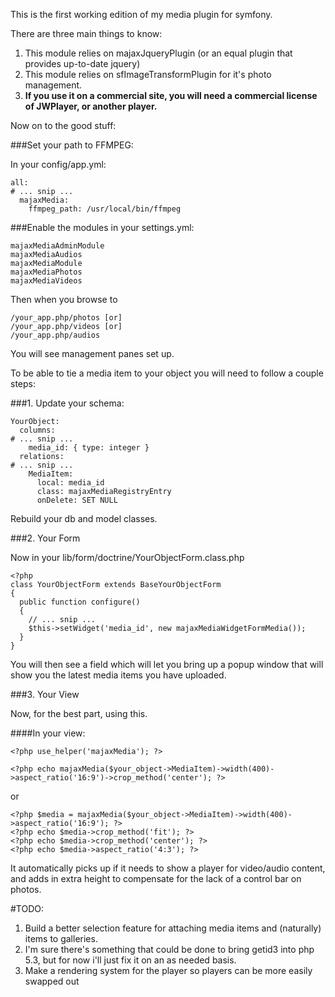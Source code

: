 This is the first working edition of my media plugin for symfony.

There are three main things to know:

1. This module relies on majaxJqueryPlugin (or an equal plugin that provides up-to-date jquery)
2. This module relies on sfImageTransformPlugin for it's photo management.
3. **If you use it on a commercial site, you will need a commercial license of JWPlayer, or another player.**

Now on to the good stuff:

###Set your path to FFMPEG:

In your config/app.yml:

    all:
    # ... snip ...
      majaxMedia:
        ffmpeg_path: /usr/local/bin/ffmpeg


###Enable the modules in your settings.yml:

    majaxMediaAdminModule
    majaxMediaAudios
    majaxMediaModule
    majaxMediaPhotos
    majaxMediaVideos


Then when you browse to 

    /your_app.php/photos [or]
    /your_app.php/videos [or]
    /your_app.php/audios

You will see management panes set up.

To be able to tie a media item to your object you will need to follow a couple steps:

###1. Update your schema:

    YourObject:
      columns:
    # ... snip ...
        media_id: { type: integer }
      relations:
    # ... snip ...
        MediaItem:
          local: media_id
          class: majaxMediaRegistryEntry
          onDelete: SET NULL


Rebuild your db and model classes.

###2. Your Form

Now in your lib/form/doctrine/YourObjectForm.class.php

    <?php
    class YourObjectForm extends BaseYourObjectForm
    {
      public function configure()
      {
        // ... snip ...
        $this->setWidget('media_id', new majaxMediaWidgetFormMedia());
      }
    }



You will then see a field which will let you bring up a popup window that will show you the latest media items you have uploaded.


###3. Your View

Now, for the best part, using this.

####In your view:

    <?php use_helper('majaxMedia'); ?>

    <?php echo majaxMedia($your_object->MediaItem)->width(400)->aspect_ratio('16:9')->crop_method('center'); ?>

or

    <?php $media = majaxMedia($your_object->MediaItem)->width(400)->aspect_ratio('16:9'); ?>
    <?php echo $media->crop_method('fit'); ?>
    <?php echo $media->crop_method('center'); ?>
    <?php echo $media->aspect_ratio('4:3'); ?>


It automatically picks up if it needs to show a player for video/audio content, and adds in extra height to compensate for the lack of a control bar on photos.


#TODO:

1. Build a better selection feature for attaching media items and (naturally) items to galleries.
2. I'm sure there's something that could be done to bring getid3 into php 5.3, but for now i'll just fix it on an as needed basis.
3. Make a rendering system for the player so players can be more easily swapped out

